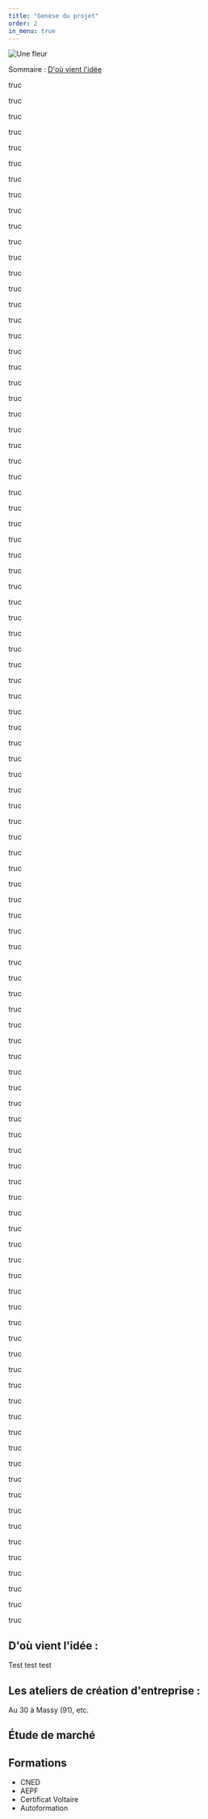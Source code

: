```yaml
---
title: "Genèse du projet"
order: 2
in_menu: true
---
```

![Une fleur](/https://github.com/ebasso89/une-vie-adaptee/blob/main/images/fleur.jpeg)


Sommaire : 
[D'où vient l'idée](#idée)


truc

truc

truc

truc

truc

truc

truc

truc

truc

truc

truc

truc

truc

truc

truc

truc

truc

truc

truc

truc

truc

truc

truc

truc

truc

truc

truc

truc

truc

truc

truc

truc

truc


truc

truc

truc

truc

truc

truc

truc

truc

truc

truc

truc

truc

truc

truc

truc

truc

truc

truc

truc

truc

truc

truc

truc

truc

truc

truc

truc

truc

truc

truc

truc

truc

truc


truc

truc

truc

truc

truc

truc

truc

truc

truc

truc

truc

truc

truc

truc

truc

truc

truc

truc

truc

truc

truc

truc

truc

truc

truc

truc

truc

truc

truc

truc

truc

truc

truc






## **D'où vient l'idée :** <a name="idée"></a>

Test test test

## **Les ateliers de création d'entreprise :**

Au 30 à Massy (91), etc.

## **Étude de marché**


## **Formations**

- CNED
- AEPF
- Certificat Voltaire
- Autoformation 